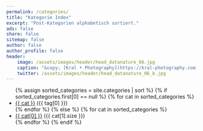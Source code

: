 ```yaml
---
permalink: /categories/
title: "Kategorie Index"
excerpt: "Post-Kategorien alphabetisch sortiert."
ads: false
share: false
sitemap: false
author: false
author_profile: false 
header:
    image: /assets/images/header/head_datanature_06.jpg
    caption: "&copy; [Kral • Photography](https://kral-photography.com)"
    twitter: /assets/images/header/head_datanature_06_b.jpg
---
```


<ul class="tag__list">
{% assign sorted_categories = site.categories | sort %}
  {% if sorted_categories.first[0] == null %}
    {% for cat in sorted_categories %}
      <li><a href="{{ site.url }}/category/{{ cat | replace:' ','-' | downcase }}/" class="tag__item"><span class="tag__name">{{ cat }}</span></a> <span class="tag__count">({{ tag[0] }})</span></li>
    {% endfor %}
  {% else %}
    {% for cat in sorted_categories %}
      <li><a href="{{ site.url }}/category/{{ cat[0] | replace:' ','-' | downcase }}/" class="tag__item"><span class="tag__name">{{ cat[0] }}</span></a> <span class="tag__count">({{ cat[1].size }})</span></li>
    {% endfor %}
  {% endif %}
</ul>
